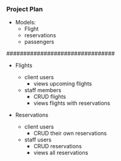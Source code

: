 ### Project Plan

- Models:
    - Flight
    - reservations
    - passengers

################################

- Flights
    - client users
        - views upcoming flights
    - staff members
        - CRUD flights
        - views flights with reservations
    
- Reservations
    - client users
        - CRUD their own reservations 
    - staff users
        - CRUD reservations
        - views all reservations

        